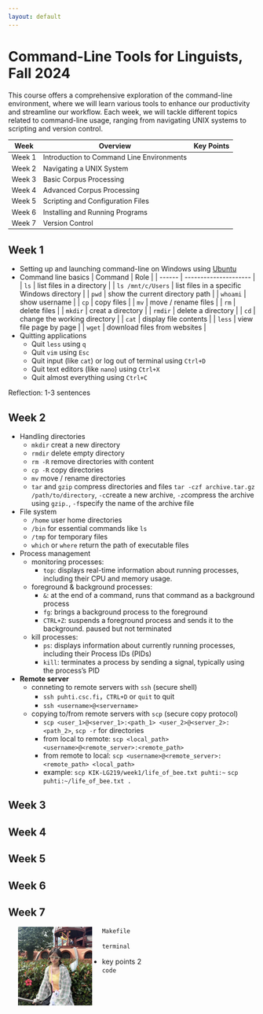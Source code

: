 ```yaml
---
layout: default
---
```


# Command-Line Tools for Linguists, Fall 2024
This course offers a comprehensive exploration of the command-line environment, where we will learn various tools to enhance our productivity and streamline our workflow. Each week, we will tackle different topics related to command-line usage, ranging from navigating UNIX systems to scripting and version control.

| Week    | Overview        | Key Points         |
| ------- | --------------------- | ------------------- |
| Week 1 | Introduction to Command Line Environments |  |
| Week 2 | Navigating a UNIX System |  |
| Week 3 | Basic Corpus Processing |  |
| Week 4 | Advanced Corpus Processing | |
| Week 5 | Scripting and Configuration Files | |
| Week 6 | Installing and Running Programs | |
| Week 7 | Version Control | |

## Week 1
- Setting up and launching command-line on Windows using [Ubuntu](https://ubuntu.com/download)
- Command line basics
  | Command | Role |
  | ------ | --------------------- |
  | `ls` | list files in a directory |
  | `ls /mnt/c/Users` | list files in a specific Windows directory |
  | `pwd` | show the current directory path |
  | `whoami` | show username |
  | `cp` | copy files |
  | `mv` | move / rename files |
  | `rm` | delete files |
  | `mkdir` | creat a directory |
  | `rmdir` | delete a directory |
  | `cd` | change the working directory |
  | `cat` | display file contents |
  | `less` | view file page by page |
  | `wget` | download files from websites |
- Quitting applications
  - Quit `less` using `q`
  - Quit `vim` using `Esc`
  - Quit input (like `cat`) or log out of terminal using `Ctrl+D`
  - Quit text editors (like `nano`) using `Ctrl+X`
  - Quit almost everything using `Ctrl+C`

Reflection: 1-3 sentences

## Week 2
- Handling directories
  - `mkdir` creat a new directory
  - `rmdir` delete empty directory
  - `rm -R` remove directories with content
  - `cp -R` copy directories
  - `mv` move / rename directories
  - `tar` and `gzip` compress directories and files
    `tar -czf archive.tar.gz /path/to/directory`, `-c`create a new archive, `-z`compress the archive using `gzip.`, `-f`specify the name of the archive file
- File system
  - `/home` user home directories
  - `/bin` for essential commands like `ls`
  - `/tmp` for temporary files
  - `which` or `where` return the path of executable files
- Process management
  - monitoring processes:
    - `top`: displays real-time information about running processes, including their CPU and memory usage.
  - foreground & background processes:
    - `&`: at the end of a command, runs that command as a background process
    - `fg`: brings a background process to the foreground
    - `CTRL+Z`: suspends a foreground process and sends it to the background. paused but not terminated
  - kill processes:
    - `ps`: displays information about currently running processes, including their Process IDs (PIDs)
    - `kill`: terminates a process by sending a signal, typically using the process’s PID
- **Remote server**
  - conneting to remote servers with `ssh` (secure shell)
    - `ssh puhti.csc.fi`，`CTRL+D` or `quit` to quit
    - `ssh <username>@<servername>`
  - copying to/from remote servers with `scp` (secure copy protocol)
    - `scp <user_1>@<server_1>:<path_1> <user_2>@<server_2>:<path_2>`, `scp -r` for directories
    - from local to remote: `scp <local_path> <username>@<remote_server>:<remote_path>`
    - from remote to local: `scp <username>@<remote_server>:<remote_path> <local_path>`
    - example: `scp KIK-LG219/week1/life_of_bee.txt puhti:~` `scp puhti:~/life_of_bee.txt .`

## Week 3

## Week 4

## Week 5

## Week 6

## Week 7

<img src="assets/images/rei_picture.jpg" alt="Photo" hspace="20" width="30%" align="left"/>

```makefile
Makefile
```

```bash
terminal
```
- key points 2<br>
`code`
